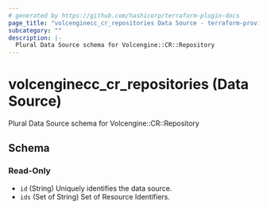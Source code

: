 ```yaml
---
# generated by https://github.com/hashicorp/terraform-plugin-docs
page_title: "volcenginecc_cr_repositories Data Source - terraform-provider-volcenginecc"
subcategory: ""
description: |-
  Plural Data Source schema for Volcengine::CR::Repository
---
```


# volcenginecc_cr_repositories (Data Source)

Plural Data Source schema for Volcengine::CR::Repository



<!-- schema generated by tfplugindocs -->
## Schema

### Read-Only

- `id` (String) Uniquely identifies the data source.
- `ids` (Set of String) Set of Resource Identifiers.
